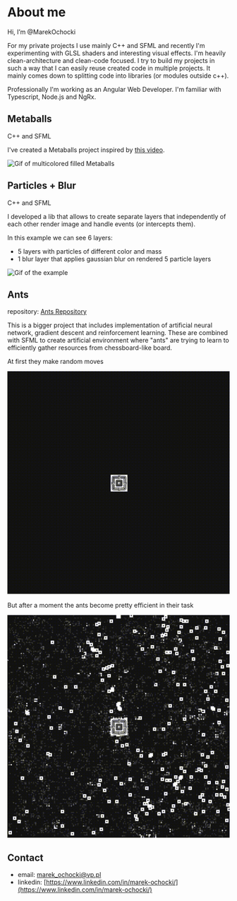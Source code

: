 
# About me
Hi, I’m @MarekOchocki

For my private projects I use mainly C++ and SFML and recently I'm experimenting with GLSL shaders and interesting visual effects.
I'm heavily clean-architecture and clean-code focused. I try to build my projects in such a way that I can easily reuse created code in multiple projects.
It mainly comes down to splitting code into libraries (or modules outside c++). 

Professionally I'm working as an Angular Web Developer. I'm familiar with Typescript, Node.js and NgRx.

## Metaballs
C++ and SFML

I've created a Metaballs project inspired by [this video](https://www.youtube.com/watch?v=6oMZb3yP_H8&t=1451s&ab_channel=Reducible).

![Gif of multicolored filled Metaballs](https://github.com/MarekOchocki/MarekOchocki/blob/main/assets/metaballs.gif)

## Particles + Blur
C++ and SFML

I developed a lib that allows to create separate layers that independently of each other render image and handle events (or intercepts them).

In this example we can see 6 layers:
- 5 layers with particles of different color and mass
- 1 blur layer that applies gaussian blur on rendered 5 particle layers

![Gif of the example](https://github.com/MarekOchocki/MarekOchocki/blob/main/assets/blurParticles.gif)

## Ants
repository: [Ants Repository](https://github.com/MarekOchocki/AntsProject)

This is a bigger project that includes implementation of artificial neural network, gradient descent and reinforcement learning.
These are combined with SFML to create artificial environment where "ants" are trying to learn to efficiently gather resources from chessboard-like board.

At first they make random moves

![Gif of the example](https://github.com/MarekOchocki/MarekOchocki/blob/main/assets/antsStart.gif)


But after a moment the ants become pretty efficient in their task

![Gif of the example](https://github.com/MarekOchocki/MarekOchocki/blob/main/assets/antsSmart.gif)

## Contact

- email: marek_ochocki@vp.pl
- linkedin: [https://www.linkedin.com/in/marek-ochocki/](https://www.linkedin.com/in/marek-ochocki/)
